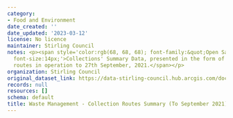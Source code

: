 ```yaml
---
category:
- Food and Environment
date_created: ''
date_updated: '2023-03-12'
license: No licence
maintainer: Stirling Council
notes: <p><span style='color:rgb(68, 68, 68); font-family:&quot;Open Sans&quot;, sans-serif;
  font-size:14px;'>Collections' Summary Data, presented in the form of a report, for
  routes in operation to 27th September, 2021.</span></p>
organization: Stirling Council
original_dataset_link: https://data-stirling-council.hub.arcgis.com/documents/stirling-council::waste-management-collection-routes-summary-to-september-2021-1
records: null
resources: []
schema: default
title: Waste Management - Collection Routes Summary (To September 2021)
---
```

